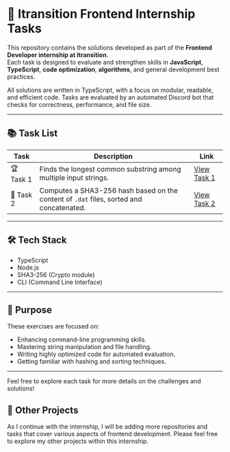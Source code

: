 # 🚀 Itransition Frontend Internship Tasks

This repository contains the solutions developed as part of the **Frontend Developer internship at Itransition**.  
Each task is designed to evaluate and strengthen skills in **JavaScript**, **TypeScript**, **code optimization**, **algorithms**, and general development best practices.

All solutions are written in TypeScript, with a focus on modular, readable, and efficient code. Tasks are evaluated by an automated Discord bot that checks for correctness, performance, and file size.

---

## 📚 Task List

| Task      | Description                                                                             | Link                              |
| --------- | --------------------------------------------------------------------------------------- | --------------------------------- |
| 🏆 Task 1 | Finds the longest common substring among multiple input strings.                        | [View Task 1](./task-1/README.md) |
| 🧠 Task 2 | Computes a SHA3-256 hash based on the content of `.dat` files, sorted and concatenated. | [View Task 2](./task-2/README.md) |

---

## 🛠 Tech Stack

- TypeScript
- Node.js
- SHA3-256 (Crypto module)
- CLI (Command Line Interface)

---

## 🎯 Purpose

These exercises are focused on:

- Enhancing command-line programming skills.
- Mastering string manipulation and file handling.
- Writing highly optimized code for automated evaluation.
- Getting familiar with hashing and sorting techniques.

---

Feel free to explore each task for more details on the challenges and solutions!

## 🔗 Other Projects

As I continue with the internship, I will be adding more repositories and tasks that cover various aspects of frontend development. Please feel free to explore my other projects within this internship.
